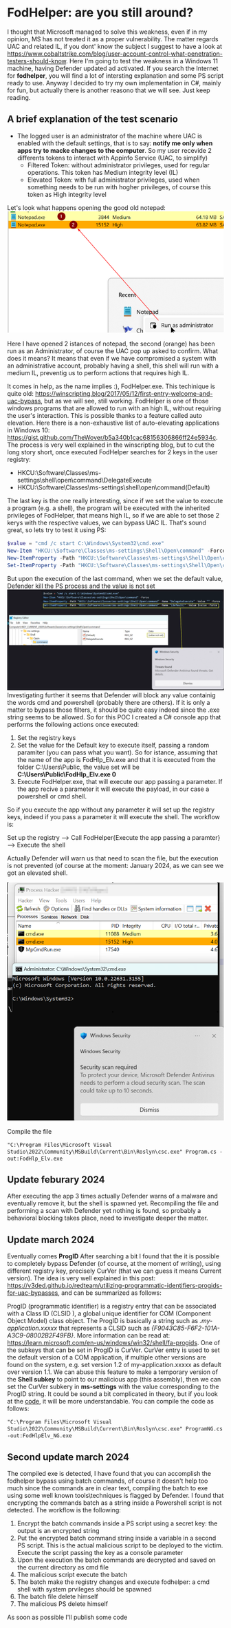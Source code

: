 # FodHelper: are you still around?

I thought that Microsoft managed to solve this weakness, even if in my opinion, MS has not treated it as a proper vulnerability.
The matter regards UAC and related IL, if you dont' know the subject I suggest to have a look at https://www.cobaltstrike.com/blog/user-account-control-what-penetration-testers-should-know.
Here I'm going to test the weakness in a Windows 11 machine, having Defender updated ad activated. If you search the Internet for <b>fodhelper</b>, you will find a lot of intersting explanation and some PS script ready to use. Anyway I decided to try my own implementation in C#, mainly for fun, but actually there is another reasono that we will see. Just keep reading.

## A brief explanation of the test scenario
- The logged user is an administrator of the machine where UAC is enabled with the default settings, that is to say: <b>notify me only when apps try to macke changes to the computer</b>. So my user recevide 2 differents tokens to interact with Appinfo Service (UAC, to simplify)
    - Filtered Token: without administrator privileges, used for regular operations. This token has Medium integrity level (IL)
    - Elevated Token: with full administrator privileges, used when something needs to be run with hogher privileges, of course this token as High integrity level

Let's look what happens opening the good old notepad:
![Eh....già](npad.png)

Here I have opened 2 istances of notepad, the second (orange) has been run as an Administrator, of course the UAC pop up asked to confirm. What does it means? It means that even if we have compromised a system with an administrative account, probably having a shell, this shell will run with a medium IL, preventig us to perform actions that requires high IL.

It comes in help, as the name implies :), FodHelper.exe. This techinique is quite old: https://winscripting.blog/2017/05/12/first-entry-welcome-and-uac-bypass, but as we will see, still working.
FodHelper is one of those windows programs that are allowed to run with an high IL, without requiring the user's interaction. This is possible thanks to a feature called auto elevation. Here there is a non-exhaustive list of auto-elevating applications in Windows 10: https://gist.github.com/TheWover/b5a340b1cac68156306866ff24e5934c.
The process is very well explained in the winscripting blog, but to cut the long story short, once executed FodHelper searches for 2 keys in the user registry:
- HKCU:\Software\Classes\ms-settings\shell\open\command\DelegateExecute
- HKCU:\Software\Classes\ms-settings\shell\open\command\(Default)

The last key is the one really interesting, since if we set the value to execute a program (e.g. a shell), the program will be executed with the inherited privileges of FodHelper, that means high IL, so if we are able to set those 2 kerys with the respective values, we can bypass UAC IL.
That's sound great, so lets try to test it using PS:
```powershell
$value = "cmd /c start C:\Windows\System32\cmd.exe"
New-Item "HKCU:\Software\Classes\ms-settings\Shell\Open\command" -Force
New-ItemProperty -Path "HKCU:\Software\Classes\ms-settings\Shell\Open\command" -Name "DelegateExecute" -Value "" -Force
Set-ItemProperty -Path "HKCU:\Software\Classes\ms-settings\Shell\Open\command" -Name "(default)" -Value $value -Force
```
But upon the execution of the last command, when we set the default value, Defender kill the PS process and the value is not set
![Eh....già](ps.png)
Investigating further it seems that Defender will block any value containig the words cmd and powershell (probably there are others). If it is only a matter to bypass those filters, 
it should be quite easy indeed since the .exe string seems to be allowed.
So for this POC I created a C# console app that performs the following actions once executed:
1. Set the registry keys
2. Set the value for the Default key to execute itself, passing a random paramiter (you can pass what you want). So for istance, assuming that the name of the app is FodHlp_Elv.exe and that it is executed from the folder C:\Users\Public, the value set will be <b>C:\Users\Public\FodHlp_Elv.exe 0</b>
3. Execute FodHelper.exe, that will execute our app passing a parameter. If the app recive a parameter it will execute the payload, in our case a powershell or cmd shell.

So if you execute the app without any parameter it will set up the registry keys, indeed if you pass a parameter it will execute the shell. The workflow is:

Set up the registry --> Call FodHelper{Execute the app passing a paramter} --> Execute the shell

Actually Defender will warn us that need to scan the file, but the execution is not prevented (of course at the moment: January 2024, as we can see we got an elevated shell.

![Eh....già](exp.png)


Compile the file

    "C:\Program Files\Microsoft Visual Studio\2022\Community\MSBuild\Current\Bin\Roslyn\csc.exe" Program.cs -out:FodHlp_Elv.exe

## Update feburary 2024
After executing the app 3 times actually Defender warns of a malware and eventually remove it, but the shell is spawned yet. Recompiling the file and performing a scan with Defender yet nothing is found, so probably
a behavioral blocking takes place, need to investigate deeper the matter.

## Update march 2024
Eventually comes <b>ProgID</b>
After searching a bit I found that the it is possible to completely bypass Defender (of course, at the moment of writing), using different registry key, precisely CurVer (that we can guess it means Current version). The idea is very well
explained in this post: https://v3ded.github.io/redteam/utilizing-programmatic-identifiers-progids-for-uac-bypasses, and can be summarized as follows:

ProgID (programmatic identifier) is a registry entry that can be associated with a Class ID (CLSID ), a global unique identifier for COM (Component Object Model) class object. The ProgID is basically a string such as <i>.my-application.xxxxx</i> that represents a CLSID such as <i>{F9043C85-F6F2-101A-A3C9-08002B2F49FB}</i>. More information can be read at: https://learn.microsoft.com/en-us/windows/win32/shell/fa-progids.
One of the subkeys that can be set in ProgID is CurVer. CurVer entry is used to set the default version of a COM application, if multiple other versions are found on the system, e.g. set version 1.2 of my-application.xxxxx as default over version 1.1.
We can abuse this feature to make a temporary version of the <b>Shell subkey</b> to point to our malicious app (this assembly), then we can set the CurVer subkery in <b>ms-settings</b> with the value corresponding to the ProgID string. It could be sound a bit complicated in theory, but if you look at the [code](programNG.cs), it will be more understandable.
You can compile the code as follows:

    "C:\Program Files\Microsoft Visual Studio\2022\Community\MSBuild\Current\Bin\Roslyn\csc.exe" ProgramNG.cs -out:FodHlpElv_NG.exe

## Second update march 2024
The compiled exe is detected,
I have found that you can accomplish the fodhelper bypass using batch commands, of course it doesn't help too much since the commands are in clear text, compiling the batch to exe using some well known tools\techniques is flagged by Defender. I found that encrypting the commands batch as a string inside a Powershell script is not detected. The workflow is the following:

1. Encrypt the batch commands inside a PS script using a secret key: the output is an encrypted string
2. Put the encrypted batch command string inside a variable in a second PS script. This is the actual malicious script to be deployed to the victim. Execute the script passing the key as a console parameter
3. Upon the execution the batch commands are decrypted and saved on the current directory as cmd file
4. The malicious script execute the batch
5. The batch make the registry changes and execute fodhelper: a cmd shell with system prvileges should be spawned
6. The batch file delete himself
7. The malicious PS delete himself

As soon as possible I'll publish some code




